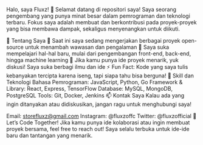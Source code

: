 Halo, saya Fluxz! 👋
Selamat datang di repositori saya! Saya seorang pengembang yang punya minat besar dalam pemrograman dan teknologi terbaru. Fokus saya adalah membuat dan berkontribusi pada proyek-proyek yang bisa membawa dampak, sekaligus menyenangkan untuk diikuti.

🎯 Tentang Saya
🔭 Saat ini saya sedang mengerjakan berbagai proyek open-source untuk menambah wawasan dan pengalaman
🌱 Saya suka mempelajari hal-hal baru, mulai dari pengembangan front-end, back-end, hingga machine learning
💬 Jika kamu punya ide proyek menarik, yuk diskusi! Saya suka berbagi ilmu dan ide
⚡ Fun Fact: Kode yang saya tulis kebanyakan tercipta karena iseng, tapi siapa tahu bisa berguna!
🚀 Skill dan Teknologi
Bahasa Pemrograman: JavaScript, Python, Go
Framework & Library: React, Express, TensorFlow
Database: MySQL, MongoDB, PostgreSQL
Tools: Git, Docker, Jenkins
📫 Kontak Saya
Kalau ada yang ingin ditanyakan atau didiskusikan, jangan ragu untuk menghubungi saya!

Email: storefluxz@gmail.com
Instagram: @fluxzoffc
Twitter: @fluxzofficial
💬 Let’s Code Together!
Jika kamu punya ide kolaborasi atau ingin membuat proyek bersama, feel free to reach out! Saya selalu terbuka untuk ide-ide baru dan tantangan yang menarik.
